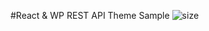#React & WP REST API Theme Sample
![size](https://img.shields.io/github/downloads/hideokamoto/react-wordpress-template/latest/total.svg)
